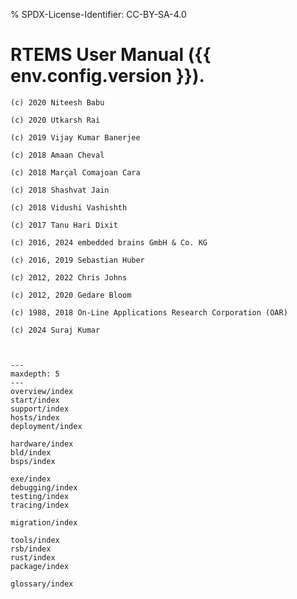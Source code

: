 % SPDX-License-Identifier: CC-BY-SA-4.0

# RTEMS User Manual ({{ env.config.version }}).

```{topic} Copyrights and License
(c) 2020 Niteesh Babu

(c) 2020 Utkarsh Rai

(c) 2019 Vijay Kumar Banerjee

(c) 2018 Amaan Cheval

(c) 2018 Marçal Comajoan Cara

(c) 2018 Shashvat Jain

(c) 2018 Vidushi Vashishth

(c) 2017 Tanu Hari Dixit

(c) 2016, 2024 embedded brains GmbH & Co. KG

(c) 2016, 2019 Sebastian Huber

(c) 2012, 2022 Chris Johns

(c) 2012, 2020 Gedare Bloom

(c) 1988, 2018 On-Line Applications Research Corporation (OAR)

(c) 2024 Suraj Kumar
```

```{include} ../common/license.md
```

```{include} ../common/header.md
```

```{toctree}
---
maxdepth: 5
---
overview/index
start/index
support/index
hosts/index
deployment/index

hardware/index
bld/index
bsps/index

exe/index
debugging/index
testing/index
tracing/index

migration/index

tools/index
rsb/index
rust/index
package/index

glossary/index
```
